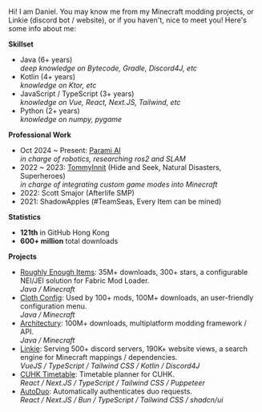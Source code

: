 Hi! I am Daniel. You may know me from my Minecraft modding projects, or Linkie (discord bot / website), or if you haven't, nice to meet you! Here's some info about me:

**Skillset**
- Java (6+ years)</br>
    _deep knowledge on Bytecode, Gradle, Discord4J, etc_
- Kotlin (4+ years)</br>
    _knowledge on Ktor, etc_
- JavaScript / TypeScript (3+ years)</br>
    _knowledge on Vue, React, Next.JS, Tailwind, etc_
- Python (2+ years)</br>
    _knowledge on numpy, pygame_

**Professional Work**
- Oct 2024 ~ Present: [Parami AI](https://parami.ai)</br>
    _in charge of robotics, researching ros2 and SLAM_
- 2022 ~ 2023: [TommyInnit](https://youtube.com/@TommyInnit) (Hide and Seek, Natural Disasters, Superheroes)</br>
    _in charge of integrating custom game modes into Minecraft_
- 2022: Scott Smajor (Afterlife SMP)
- 2021: ShadowApples (#TeamSeas, Every Item can be mined)

**Statistics**
- __**121th**__ in GitHub Hong Kong
- __**600+ million**__ total downloads

**Projects**
- [Roughly Enough Items](https://www.github.com/shedaniel/RoughlyEnoughItems): 35M+ downloads, 300+ stars, a configurable NEI/JEI solution for Fabric Mod Loader.</br>
    _Java / Minecraft_
- [Cloth Config](https://www.github.com/shedaniel/cloth-config): Used by 100+ mods, 100M+ downloads, an user-friendly configuration menu.</br>
    _Java / Minecraft_
- [Architectury](https://www.github.com/architectury): 100M+ downloads, multiplatform modding framework / API.</br>
    _Java / Minecraft_
- [Linkie](https://linkie.shedaniel.dev): Serving 500+ discord servers, 190K+ website views, a search engine for Minecraft mappings / dependencies.</br>
    _VueJS / TypeScript / Tailwind CSS / Kotlin / Discord4J_
- [CUHK Timetable](https://cuplanner.vercel.app): Timetable planner for CUHK.</br>
    _React / Next.JS / TypeScript / Tailwind CSS / Puppeteer_
- [AutoDuo](https://autoduo.shedaniel.dev): Automatically authenticates duo requests.</br>
    _React / Next.JS / Bun / TypeScript / Tailwind CSS / shadcn/ui_
